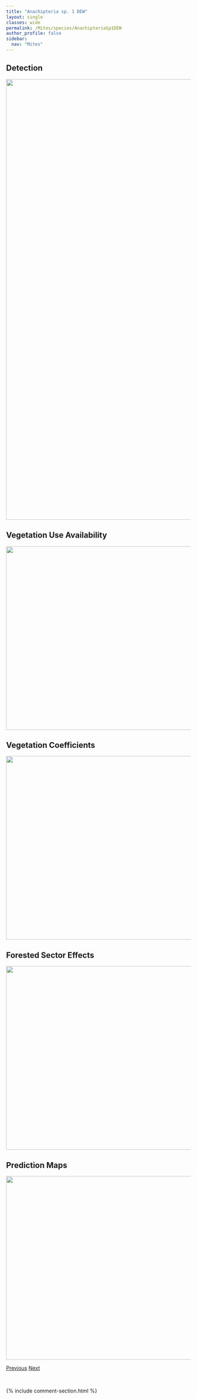 ```yaml
---
title: "Anachipteria sp. 1 DEW"
layout: single
classes: wide
permalink: /Mites/species/AnachipteriaSp1DEW
author_profile: false
sidebar:
  nav: "Mites"
---
```


<h2>Detection</h2>

<a href="https://drive.google.com/uc?export=view&id=15MusEGEcIsZ_2L1cmp6TksEHqfFPpf6C">
<img src="https://drive.google.com/uc?export=view&id=15MusEGEcIsZ_2L1cmp6TksEHqfFPpf6C" height = "1200" width = "800">
</a>


<h2>Vegetation Use Availability</h2>

<a href="https://drive.google.com/uc?export=view&id=1IMO8CulLFv6nTZogrQJCmZXa_vEEaewR">
<img src="https://drive.google.com/uc?export=view&id=1IMO8CulLFv6nTZogrQJCmZXa_vEEaewR" height = "500" width = "1000">
</a>


<h2>Vegetation Coefficients</h2>

<a href="https://drive.google.com/uc?export=view&id=1fAtgfDps6a4_Fv316DkxJ2R06oej4qRB">
<img src="https://drive.google.com/uc?export=view&id=1fAtgfDps6a4_Fv316DkxJ2R06oej4qRB" height = "500" width = "1000">
</a>


<h2>Forested Sector Effects</h2>

<a href="https://drive.google.com/uc?export=view&id=1GUWEpUDAsF8pprYH7hk9OF8V63lTheug">
<img src="https://drive.google.com/uc?export=view&id=1GUWEpUDAsF8pprYH7hk9OF8V63lTheug" height = "500" width = "1000">
</a>


<h2>Prediction Maps</h2>

<a href="https://drive.google.com/uc?export=view&id=1aeAd82GShBU500UesvL6tFwXQFW4CNNy">
<img src="https://drive.google.com/uc?export=view&id=1aeAd82GShBU500UesvL6tFwXQFW4CNNy" height = "500" width = "1000">
</a>


<a href="/DevelopmentWebsite/Mites/species/AnachipteriaHowardi" class="pagination--pager" title="Anachipteria howardi">Previous</a> <a href="/DevelopmentWebsite/Mites/species/AstegistesSp1DEW" class="pagination--pager" title="Astegistes sp. 1 DEW">Next</a>

<p>&nbsp;</p>

{% include comment-section.html %}
